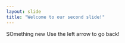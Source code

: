 ```yaml
---
layout: slide
title: "Welcome to our second slide!"
---
```

SOmething new
Use the left arrow to go back!
